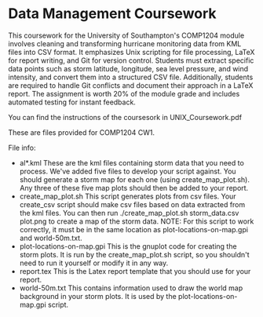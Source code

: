 # Data Management Coursework

This coursework for the University of Southampton's COMP1204 module involves cleaning and transforming hurricane monitoring data from KML files into CSV format. It emphasizes Unix scripting for file processing, LaTeX for report writing, and Git for version control. Students must extract specific data points such as storm latitude, longitude, sea level pressure, and wind intensity, and convert them into a structured CSV file. Additionally, students are required to handle Git conflicts and document their approach in a LaTeX report. The assignment is worth 20% of the module grade and includes automated testing for instant feedback.

You can find the instructions of the coursesork in UNIX_Coursework.pdf


These are files provided for COMP1204 CW1.

File info:
- al*.kml
	These are the kml files containing storm data that you need to process.
	We've added five files to develop your script against.
	You should generate a storm map for each one (using create_map_plot.sh).
	Any three of these five map plots should then be added to your report.
- create_map_plot.sh
	This script generates plots from csv files. 
	Your create_csv script should make csv files based on data extracted from the kml files.
	You can then run
		./create_map_plot.sh storm_data.csv plot.png 
	to create a map of the storm data.
	NOTE: For this script to work correctly, it must be in the same location as plot-locations-on-map.gpi and world-50m.txt.
- plot-locations-on-map.gpi
	This is the gnuplot code for creating the storm plots. 
	It is run by the create_map_plot.sh script, so you shouldn't need to run it yourself or modify it in any way.
- report.tex
	This is the Latex report template that you should use for your report.
- world-50m.txt
	This contains information used to draw the world map background in your storm plots. 
	It is used by the plot-locations-on-map.gpi script.
